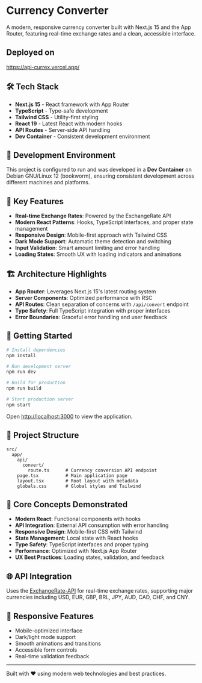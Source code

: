 # Currency Converter

A modern, responsive currency converter built with Next.js 15 and the App Router, featuring real-time exchange rates and a clean, accessible interface.

## Deployed on
https://api-currex.vercel.app/

## 🛠️ Tech Stack

- **Next.js 15** - React framework with App Router
- **TypeScript** - Type-safe development
- **Tailwind CSS** - Utility-first styling
- **React 19** - Latest React with modern hooks
- **API Routes** - Server-side API handling
- **Dev Container** - Consistent development environment

## 🐳 Development Environment

This project is configured to run and was developed in a **Dev Container** on Debian GNU/Linux 12 (bookworm), ensuring consistent development across different machines and platforms.

## 🚀 Key Features

- **Real-time Exchange Rates**: Powered by the ExchangeRate API
- **Modern React Patterns**: Hooks, TypeScript interfaces, and proper state management
- **Responsive Design**: Mobile-first approach with Tailwind CSS
- **Dark Mode Support**: Automatic theme detection and switching
- **Input Validation**: Smart amount limiting and error handling
- **Loading States**: Smooth UX with loading indicators and animations

## 🏗️ Architecture Highlights

- **App Router**: Leverages Next.js 15's latest routing system
- **Server Components**: Optimized performance with RSC
- **API Routes**: Clean separation of concerns with `/api/convert` endpoint
- **Type Safety**: Full TypeScript integration with proper interfaces
- **Error Boundaries**: Graceful error handling and user feedback

## 🚀 Getting Started

```bash
# Install dependencies
npm install

# Run development server
npm run dev

# Build for production
npm run build

# Start production server
npm start
```

Open [http://localhost:3000](http://localhost:3000) to view the application.

## 📁 Project Structure

```
src/
  app/
    api/
      convert/
        route.ts      # Currency conversion API endpoint
    page.tsx          # Main application page
    layout.tsx        # Root layout with metadata
    globals.css       # Global styles and Tailwind
```

## 🎯 Core Concepts Demonstrated

- **Modern React**: Functional components with hooks
- **API Integration**: External API consumption with error handling
- **Responsive Design**: Mobile-first CSS with Tailwind
- **State Management**: Local state with React hooks
- **Type Safety**: TypeScript interfaces and proper typing
- **Performance**: Optimized with Next.js App Router
- **UX Best Practices**: Loading states, validation, and feedback

## 🌐 API Integration

Uses the [ExchangeRate-API](https://api.exchangerate-api.com/) for real-time exchange rates, supporting major currencies including USD, EUR, GBP, BRL, JPY, AUD, CAD, CHF, and CNY.

## 📱 Responsive Features

- Mobile-optimized interface
- Dark/light mode support
- Smooth animations and transitions
- Accessible form controls
- Real-time validation feedback

---

Built with ❤️ using modern web technologies and best practices.
